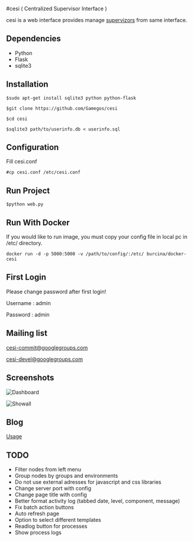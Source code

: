 #cesi ( Centralized Supervisor Interface )

cesi is a web interface provides manage [supervizors][1] from same interface.

## Dependencies

* Python
* Flask
* sqlite3

## Installation

    $sudo apt-get install sqlite3 python python-flask

    $git clone https://github.com/Gamegos/cesi

    $cd cesi

    $sqlite3 path/to/userinfo.db < userinfo.sql

## Configuration

Fill cesi.conf

    #cp cesi.conf /etc/cesi.conf

## Run Project

    $python web.py

## Run With Docker

If you would like to run image, you must copy your config file in local pc in /etc/ directory.

    docker run -d -p 5000:5000 -v /path/to/config/:/etc/ burcina/docker-cesi


## First Login

Please change password after first login!

Username : admin

Password : admin

## Mailing list

cesi-commit@googlegroups.com

cesi-devel@googlegroups.com


## Screenshots

![Dashboard](https://github.com/GulsahKose/cesi/blob/master/screenshots/image2)


![Showall](https://github.com/GulsahKose/cesi/blob/master/screenshots/image1)

## Blog

[Usage][2]


[1]: http://supervisord.org/
[2]: http://www.gulsahkose.com/2014/09/cesi-centralized-supervisor-interface.html


## TODO

- Filter nodes from left menu
- Group nodes by groups and environments
- Do not use external adresses for javascript and css libraries 
- Change server port with config
- Change page title with config
- Better format activity log (tabbed date, level, component, message)
- Fix batch action buttons 
- Auto refresh page
- Option to select different templates
- Readlog button for processes
- Show process logs
